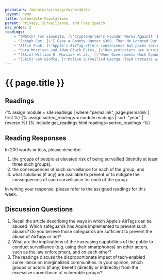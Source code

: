 ```yaml
---
permalink: /modules/privacy/vulnerable/
layout: home
title: Vulnerable Populations
parent: Privacy, Surveillance, and Free Speech
nav_order: 2
readings:
    - "(Watch) Tom Simonite, [\"CryptoHarlem's Founder Warns Against 'Digital Stop and Frisk'\"](https://www.wired.com/story/cryptoharlem-matt-mitchell-digital-stop-and-frisk/), 2020."
    - "Joseph Cox, [\"I Gave a Bounty Hunter $300. Then He Located Our Phone\"](https://www.vice.com/en/article/nepxbz/i-gave-a-bounty-hunter-300-dollars-located-phone-microbilt-zumigo-tmobile), 2019."
    - "Allie Funk, [\"Apple's AirTag offers convenience but poses serious threats — and it's not alone\"](https://www.washingtonpost.com/opinions/2021/05/13/apple-airtag-tracking-threats-abuse/), 2021."
    - "Sara Morrison and Adam Clark Estes, [\"How protesters are turning the tables on police surveillance\"](https://www.vox.com/recode/2020/6/12/21284113/police-protests-surveillance-instagram-washington-dc), 2020."
    - "(Skim) William R. Marczak et al., [\"When Governments Hack Opponents: A Look at Actors and Technology\"](https://www.usenix.org/system/files/conference/usenixsecurity14/sec14-paper-marczak.pdf), 2014."
    - "(Skim) Sam Biddle, [\"Police Surveilled George Floyd Protests with the Help from Twitter-affiliated Startup Dataminr\"](https://theintercept.com/2020/07/09/twitter-dataminr-police-spy-surveillance-black-lives-matter-protests/), 2020." 
---
```


# {{ page.title }}
<h2 class="text-delta">Readings</h2>
{% assign module = site.readings | where:"permalink", page.permalink  | first %}
{% assign sorted_readings = module.readings | sort: "year" | reverse %}
{% include get_readings.html readings=sorted_readings -%}

<h2 class="text-delta">Reading Responses</h2>
In 200 words or less, please describe:

1. the groups of people at elevated risk of being surveilled (identify at least three such groups), 
2. the consequences of such surveillance for each of the group, and 
3. what solutions (if any) are available to prevent or to mitigate the consequences of such surveillance for each of the group.

In writing your response, please refer to the assigned readings for this week.

<h2 class="text-delta">Discussion Questions</h2>

1. Recall the article describing the ways in which Apple’s AirTags can be abused. Which safeguards has Apple implemented to prevent such abuses? Do you believe those safeguards are sufficient to prevent the abuse of AirTags or not?
2. What are the implications of the increasing capabilities of the public to conduct surveillance (e.g. using their smartphones) on other actors, such as the law enforcement, and on each other?
3. The readings discuss the disproportionate impact of tech-enabled surveillance on marginalized communities. In your opinion, which groups or actors (if any) benefit (directly or indirectly) from the excessive surveillance of vulnerable groups?